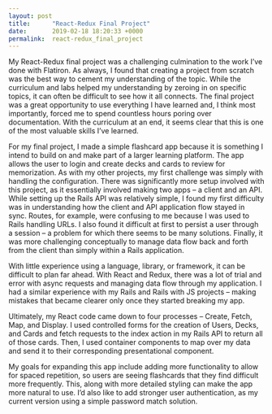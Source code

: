 ```yaml
---
layout: post
title:      "React-Redux Final Project"
date:       2019-02-18 18:20:33 +0000
permalink:  react-redux_final_project
---
```



My React-Redux final project was a challenging culmination to the work I’ve done with Flatiron. As always, I found that creating a project from scratch was the best way to cement my understanding of the topic. While the curriculum and labs helped my understanding by zeroing in on specific topics, it can often be difficult to see how it all connects. The final project was a great opportunity to use everything I have learned and, I think most importantly, forced me to spend countless hours poring over documentation. With the curriculum at an end, it seems clear that this is one of the most valuable skills I’ve learned.

For my final project, I made a simple flashcard app because it is something I intend to build on and make part of a larger learning platform. The app allows the user to login and create decks and cards to review for memorization. As with my other projects, my first challenge was simply with handling the configuration. There was significantly more setup involved with this project, as it essentially involved making two apps – a client and an API. While setting up the Rails API was relatively simple, I found my first difficulty was in understanding how the client and API application flow stayed in sync. Routes, for example, were confusing to me because I was used to Rails handling URLs. I also found it difficult at first to persist a user through a session – a problem for which there seems to be many solutions. Finally, it was more challenging conceptually to manage data flow back and forth from the client than simply within a Rails application.

With little experience using a language, library, or framework, it can be difficult to plan far ahead. With React and Redux, there was a lot of trial and error with async requests and managing data flow through my application. I had a similar experience with my Rails and Rails with JS projects – making mistakes that became clearer only once they started breaking my app. 

Ultimately, my React code came down to four processes – Create, Fetch, Map, and Display. I used controlled forms for the creation of Users, Decks, and Cards and fetch requests to the index action in my Rails API to return all of those cards. Then, I used container components to map over my data and send it to their corresponding presentational component. 

My goals for expanding this app include adding more functionality to allow for spaced repetition, so users are seeing flashcards that they find difficult more frequently. This, along with more detailed styling can make the app more natural to use. I’d also like to add stronger user authentication, as my current version using a simple password match solution. 

